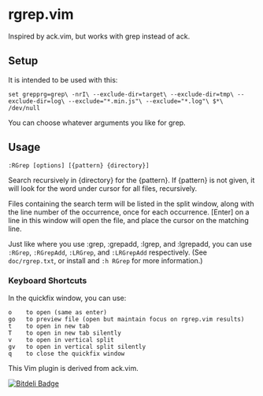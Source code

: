 # rgrep.vim #

Inspired by ack.vim, but works with grep instead of ack.


## Setup ##

It is intended to be used with this:

    set grepprg=grep\ -nrI\ --exclude-dir=target\ --exclude-dir=tmp\ --exclude-dir=log\ --exclude="*.min.js"\ --exclude="*.log"\ $*\ /dev/null

You can choose whatever arguments you like for grep.

## Usage ##

    :RGrep [options] [{pattern} {directory}]

Search recursively in {directory} for the {pattern}. If {pattern} is not given,
it will look for the word under cursor for all files, recursively.

Files containing the search term will be listed in the split window, along with
the line number of the occurrence, once for each occurrence.  [Enter] on a line
in this window will open the file, and place the cursor on the matching line.

Just like where you use :grep, :grepadd, :lgrep, and :lgrepadd, you can use `:RGrep`, `:RGrepAdd`, `:LRGrep`, and `:LRGrepAdd` respectively. (See `doc/rgrep.txt`, or install and `:h RGrep` for more information.)

### Keyboard Shortcuts ###

In the quickfix window, you can use:

    o    to open (same as enter)
    go   to preview file (open but maintain focus on rgrep.vim results)
    t    to open in new tab
    T    to open in new tab silently
    v    to open in vertical split
    gv   to open in vertical split silently
    q    to close the quickfix window

This Vim plugin is derived from ack.vim.



[![Bitdeli Badge](https://d2weczhvl823v0.cloudfront.net/rosenfeld/rgrep.vim/trend.png)](https://bitdeli.com/free "Bitdeli Badge")

